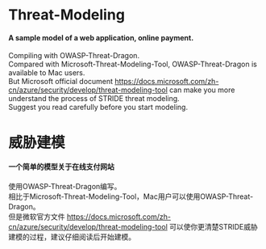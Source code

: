 # Threat-Modeling
#### A sample model of a web application, online payment.
Compiling with OWASP-Threat-Dragon.  
Compared with Microsoft-Threat-Modeling-Tool, OWASP-Threat-Dragon is available to Mac users.  
But Microsoft official document https://docs.microsoft.com/zh-cn/azure/security/develop/threat-modeling-tool can make you more understand the process of STRIDE threat modeling.  
Suggest you read carefully before you start modeling.  


# 威胁建模
#### 一个简单的模型关于在线支付网站

使用OWASP-Threat-Dragon编写。  
相比于Microsoft-Threat-Modeling-Tool，Mac用户可以使用OWASP-Threat-Dragon。  
但是微软官方文件 https://docs.microsoft.com/zh-cn/azure/security/develop/threat-modeling-tool 可以使你更清楚STRIDE威胁建模的过程，建议仔细阅读后开始建模。  
  
